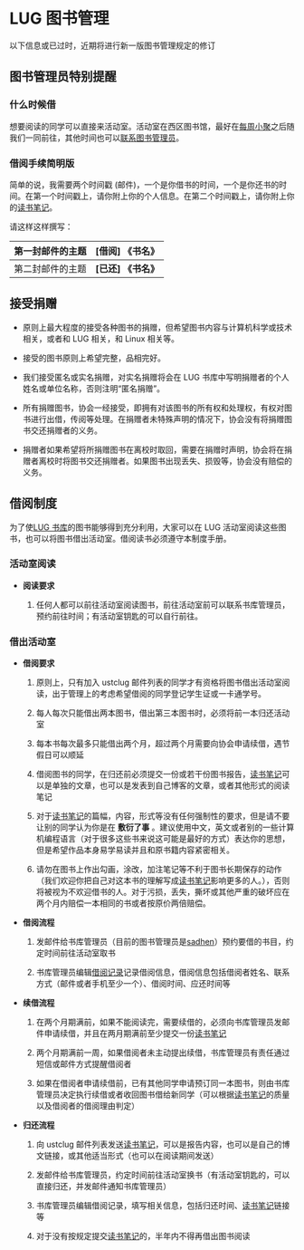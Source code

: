 ---
---

# LUG 图书管理

以下信息或已过时，近期将进行新一版图书管理规定的修订

## 图书管理员特别提醒

### 什么时候借

想要阅读的同学可以直接来活动室。活动室在西区图书馆，最好在[每周小聚](/wiki/lug/events/weeklyparty "lug:events:weeklyparty")之后随我们一同前往，其他时间也可以[联系图书管理员](mailto:zyfwong@gmail.com "zyfwong@gmail.com")。

### 借阅手续简明版

简单的说，我需要两个时间戳 (邮件)，一个是你借书的时间，一个是你还书的时间。在第一个时间戳上，请你附上你的个人信息。在第二个时间戳上，请你附上你的[读书笔记](booknotes "lug:book:booknotes")。

请这样这样撰写：

| 第一封邮件的主题 | **[借阅] 《书名》** |
| ---------------- | ------------------- |
| 第二封邮件的主题 | **[已还] 《书名》** |

## 接受捐赠

- 原则上最大程度的接受各种图书的捐赠，但希望图书内容与计算机科学或技术相关，或者和 LUG 相关，和 Linux 相关等。

- 接受的图书原则上希望完整，品相完好。

- 我们接受匿名或实名捐赠，对实名捐赠将会在 LUG 书库中写明捐赠者的个人姓名或单位名称，否则注明“匿名捐赠”。

- 所有捐赠图书，协会一经接受，即拥有对该图书的所有权和处理权，有权对图书进行出借，传阅等处理。在捐赠者未特殊声明的情况下，协会没有将捐赠图书交还捐赠者的义务。

- 捐赠者如果希望将所捐赠图书在离校时取回，需要在捐赠时声明，协会将在捐赠者离校时将图书交还捐赠者。如果图书出现丢失、损毁等，协会没有赔偿的义务。

## 借阅制度

为了使[LUG 书库](start "lug:book:start")的图书能够得到充分利用，大家可以在 LUG 活动室阅读这些图书，也可以将图书借出活动室。借阅读书必须遵守本制度手册。

### 活动室阅读

- **阅读要求**

  1. 任何人都可以前往活动室阅读图书，前往活动室前可以联系书库管理员，预约前往时间；有活动室钥匙的可以自行前往。

### 借出活动室

- **借阅要求**

  1. 原则上，只有加入 ustclug 邮件列表的同学才有资格将图书借出活动室阅读，出于管理上的考虑希望借阅的同学登记学生证或一卡通学号。

  2. 每人每次只能借出两本图书，借出第三本图书时，必须将前一本归还活动室

  3. 每本书每次最多只能借出两个月，超过两个月需要向协会申请续借，遇节假日可以顺延

  4. 借阅图书的同学，在归还前必须提交一份或若干份图书报告，[读书笔记](booknotes "lug:book:booknotes")可以是单独的文章，也可以是发表到自己博客的文章，或者其他形式的阅读笔记

  5. 对于[读书笔记](booknotes "lug:book:booknotes")的篇幅，内容，形式等没有任何强制性的要求，但是请不要让别的同学认为你是在 **敷衍了事** 。建议使用中文，英文或者别的一些计算机编程语言（对于很多这些书来说这可能是最好的方式）表达你的思想，但是希望作品本身易学易读并且和原书籍内容紧密相关。

  6. 请勿在图书上作出勾画，涂改，加注笔记等不利于图书长期保存的动作（我们欢迎你把自己对这本书的理解写成[读书笔记](booknotes "lug:book:booknotes")影响更多的人。），否则将被视为不欢迎借书的人。对于污损，丢失，撕坏或其他严重的破坏应在两个月内赔偿一本相同的书或者按原价两倍赔偿。

- **借阅流程**

  1. 发邮件给书库管理员（目前的图书管理员是[sadhen](/wiki/user/sadhen "user:sadhen:start")）预约要借的书目，约定时间前往活动室取书

  2. 书库管理员编辑[借阅记录](borrow_book "lug:book:borrow_book")记录借阅信息，借阅信息包括借阅者姓名、联系方式（邮件或者手机至少一个）、借阅时间、应还时间等

- **续借流程**

  1. 在两个月期满前，如果不能阅读完，需要续借的，必须向书库管理员发邮件申请续借，并且在两月期满前至少提交一份[读书笔记](booknotes "lug:book:booknotes")

  2. 两个月期满前一周，如果借阅者未主动提出续借，书库管理员有责任通过短信或邮件方式提醒借阅者

  3. 如果在借阅者申请续借前，已有其他同学申请预订同一本图书，则由书库管理员决定执行续借或者收回图书借给新同学（可以根据[读书笔记](booknotes "lug:book:booknotes")的质量以及借阅者的借阅理由判定）

- **归还流程**

  1. 向 ustclug 邮件列表发送[读书笔记](booknotes "lug:book:booknotes")，可以是报告内容，也可以是自己的博文链接，或其他适当形式（也可以在阅读期间发送）

  2. 发邮件给书库管理员，约定时间前往活动室换书（有活动室钥匙的，可以直接归还，并发邮件通知书库管理员）

  3. 书库管理员编辑借阅记录，填写相关信息，包括归还时间、[读书笔记](booknotes "lug:book:booknotes")链接等

  4. 对于没有按规定提交[读书笔记](booknotes "lug:book:booknotes")的，半年内不得再借出图书阅读
